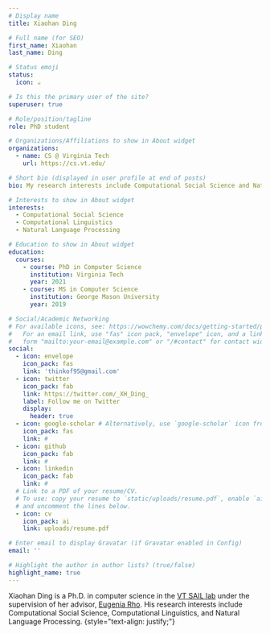 ```yaml
---
# Display name
title: Xiaohan Ding

# Full name (for SEO)
first_name: Xiaohan
last_name: Ding

# Status emoji
status:
  icon: ☕️

# Is this the primary user of the site?
superuser: true

# Role/position/tagline
role: PhD student

# Organizations/Affiliations to show in About widget
organizations:
  - name: CS @ Virginia Tech
    url: https://cs.vt.edu/

# Short bio (displayed in user profile at end of posts)
bio: My research interests include Computational Social Science and Natural Language Processing

# Interests to show in About widget
interests:
  - Computational Social Science
  - Computational Linguistics
  - Natural Language Processing

# Education to show in About widget
education:
  courses:
    - course: PhD in Computer Science
      institution: Virginia Tech
      year: 2021
    - course: MS in Computer Science
      institution: George Mason University
      year: 2019

# Social/Academic Networking
# For available icons, see: https://wowchemy.com/docs/getting-started/page-builder/#icons
#   For an email link, use "fas" icon pack, "envelope" icon, and a link in the
#   form "mailto:your-email@example.com" or "/#contact" for contact widget.
social:
  - icon: envelope
    icon_pack: fas
    link: 'thinkof95@gmail.com'
  - icon: twitter
    icon_pack: fab
    link: https://twitter.com/_XH_Ding_
    label: Follow me on Twitter
    display:
      header: true
  - icon: google-scholar # Alternatively, use `google-scholar` icon from `ai` icon pack
    icon_pack: fas
    link: #
  - icon: github
    icon_pack: fab
    link: #
  - icon: linkedin
    icon_pack: fab
    link: #
  # Link to a PDF of your resume/CV.
  # To use: copy your resume to `static/uploads/resume.pdf`, enable `ai` icons in `params.yaml`,
  # and uncomment the lines below.
  - icon: cv
    icon_pack: ai
    link: uploads/resume.pdf

# Enter email to display Gravatar (if Gravatar enabled in Config)
email: ''

# Highlight the author in author lists? (true/false)
highlight_name: true
---
```


Xiaohan Ding is a Ph.D. in computer science in the [VT SAIL lab](https://sail.cs.vt.edu/) under the supervision of her advisor, [Eugenia Rho](https://eugeniarho.com/). His research interests include Computational Social Science, Computational Linguistics, and Natural Language Processing.
{style="text-align: justify;"}
